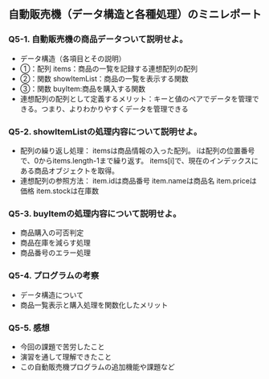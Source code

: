 ## 自動販売機（データ構造と各種処理）のミニレポート
### Q5-1. 自動販売機の商品データついて説明せよ。
* データ構造（各項目とその説明）
* ①：配列 items：商品の一覧を記録する連想配列の配列
* ②：関数 showItemList：商品の一覧を表示する関数
* ③：関数 buyItem:商品を購入する関数
* 連想配列の配列として定義するメリット：キーと値のペアでデータを管理できる。つまり、よりわかりやすくデータを管理できる
### Q5-2. showItemListの処理内容について説明せよ。
* 配列の繰り返し処理：
  itemsは商品情報の入った配列。
  iは配列の位置番号で、0からitems.length-1まで繰り返す。
  items[i]で、現在のインデックスにある商品オブジェクトを取得。
* 連想配列の参照方法：
  item.idは商品番号
  item.nameは商品名
  item.priceは価格
  item.stockは在庫数
### Q5-3. buyItemの処理内容について説明せよ。
* 商品購入の可否判定
* 商品在庫を減らす処理
* 商品番号のエラー処理
### Q5-4. プログラムの考察
* データ構造について
* 商品一覧表示と購入処理を関数化したメリット
### Q5-5. 感想
* 今回の課題で苦労したこと
* 演習を通して理解できたこと
* この自動販売機プログラムの追加機能や課題など

